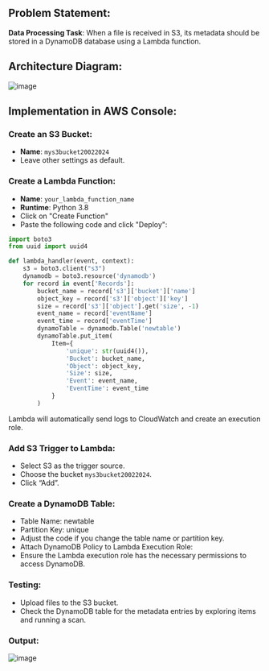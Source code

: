 ## Problem Statement:
**Data Processing Task**: When a file is received in S3, its metadata should be stored in a DynamoDB database using a Lambda function.

## Architecture Diagram:
![image](https://github.com/user-attachments/assets/581e2891-9948-40b7-b24c-988472fc3381)



## Implementation in AWS Console:

### Create an S3 Bucket:
- **Name**: `mys3bucket20022024`
- Leave other settings as default.

### Create a Lambda Function:
- **Name**: `your_lambda_function_name`
- **Runtime**: Python 3.8
- Click on "Create Function"
- Paste the following code and click "Deploy":

```python
import boto3
from uuid import uuid4

def lambda_handler(event, context):
    s3 = boto3.client("s3")
    dynamodb = boto3.resource('dynamodb')
    for record in event['Records']:
        bucket_name = record['s3']['bucket']['name']
        object_key = record['s3']['object']['key']
        size = record['s3']['object'].get('size', -1)
        event_name = record['eventName']
        event_time = record['eventTime']
        dynamoTable = dynamodb.Table('newtable')
        dynamoTable.put_item(
            Item={
                'unique': str(uuid4()), 
                'Bucket': bucket_name, 
                'Object': object_key,
                'Size': size, 
                'Event': event_name, 
                'EventTime': event_time
            }
        )
```

Lambda will automatically send logs to CloudWatch and create an execution role.
### Add S3 Trigger to Lambda:
- Select S3 as the trigger source.
- Choose the bucket `mys3bucket20022024`.
- Click “Add”.
### Create a DynamoDB Table:
- Table Name: newtable
- Partition Key: unique
- Adjust the code if you change the table name or partition key.
- Attach DynamoDB Policy to Lambda Execution Role:
- Ensure the Lambda execution role has the necessary permissions to access DynamoDB.
### Testing:
- Upload files to the S3 bucket.
- Check the DynamoDB table for the metadata entries by exploring items and running a scan.
### Output:
![image](https://github.com/user-attachments/assets/9fb85a11-efaa-45ce-99a0-4c33e4f00def)

